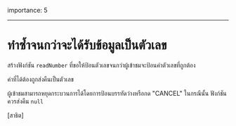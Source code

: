 importance: 5

---

# ทำซ้ำจนกว่าจะได้รับข้อมูลเป็นตัวเลข

สร้างฟังก์ชัน `readNumber` ที่ขอให้ป้อนตัวเลขจนกว่าผู้เข้าชมจะป้อนค่าตัวเลขที่ถูกต้อง

ค่าที่ได้ต้องถูกส่งคืนเป็นตัวเลข

ผู้เข้าชมสามารถหยุดกระบวนการได้โดยการป้อนบรรทัดว่างหรือกด "CANCEL" ในกรณีนั้น ฟังก์ชันควรส่งคืน `null`

[สาธิต]